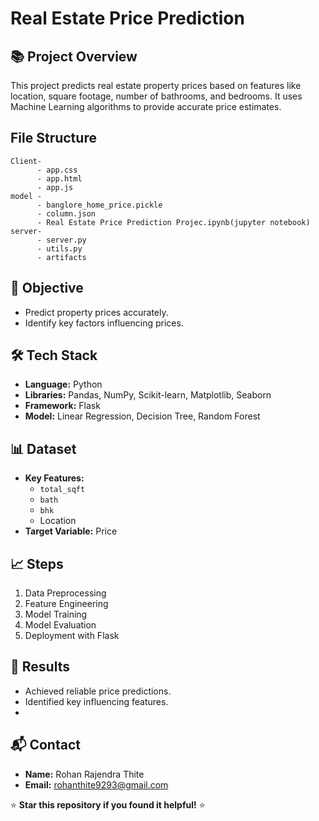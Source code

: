 # Real Estate Price Prediction

## 📚 Project Overview
This project predicts real estate property prices based on features like location, square footage, number of bathrooms, and bedrooms. It uses Machine Learning algorithms to provide accurate price estimates.

## File Structure 
    Client-
          - app.css
          - app.html
          - app.js
    model -
          - banglore_home_price.pickle
          - column.json
          - Real Estate Price Prediction Projec.ipynb(jupyter notebook)
    server-
          - server.py
          - utils.py
          - artifacts
                
## 🚀 Objective
- Predict property prices accurately.
- Identify key factors influencing prices.

## 🛠️ Tech Stack
- **Language:** Python
- **Libraries:** Pandas, NumPy, Scikit-learn, Matplotlib, Seaborn
- **Framework:** Flask
- **Model:** Linear Regression, Decision Tree, Random Forest

## 📊 Dataset
- **Key Features:**
   - `total_sqft`
   - `bath`
   - `bhk`
   - Location
- **Target Variable:** Price

## 📈 Steps
1. Data Preprocessing
2. Feature Engineering
3. Model Training
4. Model Evaluation
5. Deployment with Flask

## 🎯 Results
- Achieved reliable price predictions.
- Identified key influencing features.
- 
## 📬 Contact
- **Name:** Rohan Rajendra Thite
- **Email:** rohanthite9293@gmail.com

⭐ **Star this repository if you found it helpful!** ⭐
